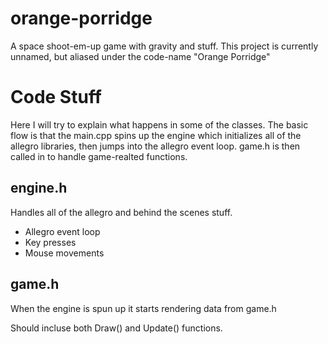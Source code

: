 orange-porridge
===============

A space shoot-em-up game with gravity and stuff. This project is currently unnamed, but aliased under the code-name "Orange Porridge"


Code Stuff
================
Here I will try to explain what happens in some of the classes. The basic flow is that the main.cpp spins up the engine which initializes all of the allegro libraries, then jumps into the allegro event loop. game.h is then called in to handle game-realted functions.

engine.h
----------------
Handles all of the allegro and behind the scenes stuff.
- Allegro event loop
- Key presses
- Mouse movements

game.h
----------------
When the engine is spun up it starts rendering data from game.h

Should incluse both Draw() and Update() functions.
